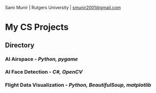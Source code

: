 Sami Munir | Rutgers University | smunir2001@gmail.com
# My CS Projects
## Directory
### AI Airspace - *Python, pygame*
### AI Face Detection - *C#, OpenCV*
### Flight Data Visualization - *Python, BeautifulSoup, matplotlib*